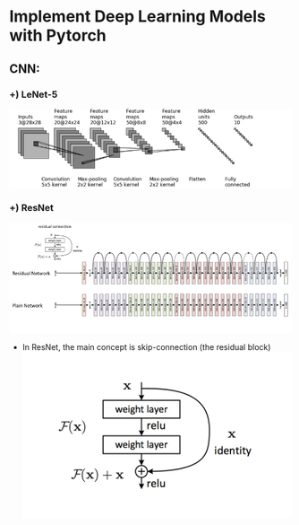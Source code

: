 # **Implement Deep Learning Models with Pytorch**
## **CNN:**
### +) **LeNet-5**
![LeNet-5](./assets/cnn/Structure-of-LeNet-5.png)
### +) **ResNet**
![ResNet](./assets/cnn/Structure-of-ResNet.png)
- In ResNet, the main concept is skip-connection (the residual block)
![Residual_block_ResNet](./assets/cnn/Core-ResNet.png)